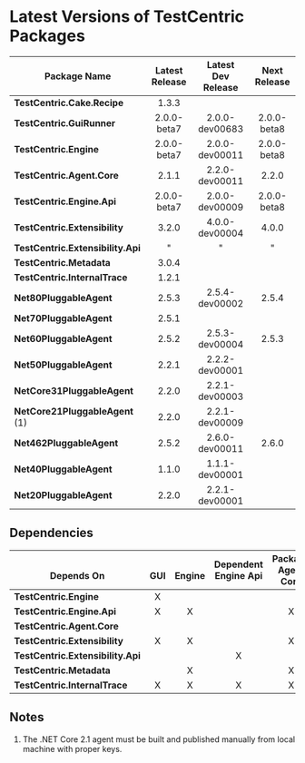 # Latest Versions of TestCentric Packages

Package Name                      | Latest<br>Release | Latest<br>Dev Release | Next<br>Release
--------------------------------- | :---------------: | :-------------------: | :-------------:
**TestCentric.Cake.Recipe**       | 1.3.3
**TestCentric.GuiRunner**         | 2.0.0-beta7       | 2.0.0-dev00683        | 2.0.0-beta8
**TestCentric.Engine**            | 2.0.0-beta7       | 2.0.0-dev00011        | 2.0.0-beta8
**TestCentric.Agent.Core**        | 2.1.1             | 2.2.0-dev00011        | 2.2.0
**TestCentric.Engine.Api**        | 2.0.0-beta7       | 2.0.0-dev00009        | 2.0.0-beta8
**TestCentric.Extensibility**     | 3.2.0             | 4.0.0-dev00004        | 4.0.0
**TestCentric.Extensibility.Api** |   "               |   "                   |   "
**TestCentric.Metadata**          | 3.0.4
**TestCentric.InternalTrace**     | 1.2.1
**Net80PluggableAgent**           | 2.5.3             | 2.5.4-dev00002        | 2.5.4
**Net70PluggableAgent**           | 2.5.1
**Net60PluggableAgent**           | 2.5.2             | 2.5.3-dev00004        | 2.5.3
**Net50PluggableAgent**           | 2.2.1             | 2.2.2-dev00001
**NetCore31PluggableAgent**       | 2.2.0             | 2.2.1-dev00003
**NetCore21PluggableAgent** (1)   | 2.2.0             | 2.2.1-dev00009
**Net462PluggableAgent**          | 2.5.2             | 2.6.0-dev00011        | 2.6.0
**Net40PluggableAgent**           | 1.1.0             | 1.1.1-dev00001
**Net20PluggableAgent**           | 2.2.0             | 2.2.1-dev00001

## Dependencies

| <br>Depends On                  | <br>GUI | <br>Engine | Dependent<br>Engine Api | Package<br>Agent Core | <br>Extensibility
--------------------------------- | :-----: | :--------: | :---------------------: | :-------------------: | :---------:
**TestCentric.Engine**            |    X    |            |                         |                       |
**TestCentric.Engine.Api**        |    X    |     X      |                         |         X             |
**TestCentric.Agent.Core**        |         |            |                         |                       |
**TestCentric.Extensibility**     |    X    |     X      |                         |         X             |
**TestCentric.Extensibility.Api** |         |            |          X              |                       |
**TestCentric.Metadata**          |         |     X      |                         |         X             |      X
**TestCentric.InternalTrace**     |    X    |     X      |          X              |         X             |      X

## Notes

1. The .NET Core 2.1 agent must be built and published manually from local machine with proper keys.
 
